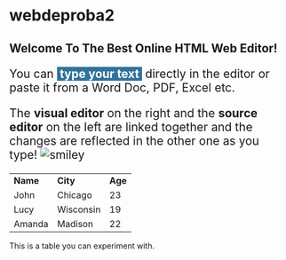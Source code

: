 # webdeproba2
<h2>Welcome To The Best Online HTML Web Editor!</h2>
<p style="font-size: 1.5em;">You can <strong style="background-color: #317399; padding: 0 5px; color: #fff;">type your text</strong> directly in the editor or paste it from a Word Doc, PDF, Excel etc.</p>
<p style="font-size: 1.5em;">The <strong>visual editor</strong> on the right and the <strong>source editor</strong> on the left are linked together and the changes are reflected in the other one as you type! <img src="https://html5-editor.net/images/smiley.png" alt="smiley" /></p>
<table class="editorDemoTable">
<tbody>
<tr>
<td><strong>Name</strong></td>
<td><strong>City</strong></td>
<td><strong>Age</strong></td>
</tr>
<tr>
<td>John</td>
<td>Chicago</td>
<td>23</td>
</tr>
<tr>
<td>Lucy</td>
<td>Wisconsin</td>
<td>19</td>
</tr>
<tr>
<td>Amanda</td>
<td>Madison</td>
<td>22</td>
</tr>
</tbody>
</table>
<p>This is a table you can experiment with.</p>
